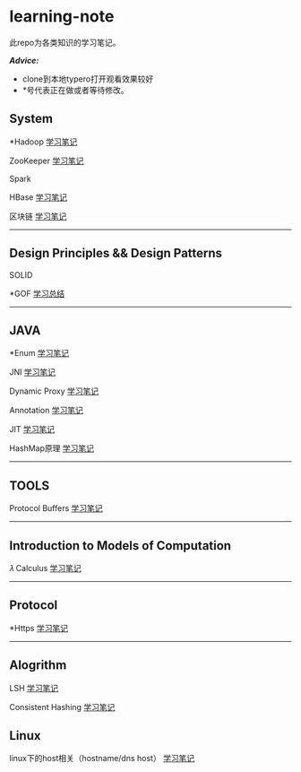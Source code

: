 # learning-note
此repo为各类知识的学习笔记。

***Advice:***

* clone到本地typero打开观看效果较好
* *号代表正在做或者等待修改。

## System

*Hadoop [学习笔记](doc/hadoop-learning-roadmap.md)

ZooKeeper [学习笔记](doc/zookeeper.md)

Spark

HBase [学习笔记](./doc/hbase.md)

区块链 [学习笔记](./doc/blockchain.md)

 

---

## Design Principles && Design Patterns

SOLID

*GOF [学习总结](doc/design-pattern-gof.md)



---

## JAVA 

*Enum [学习笔记](doc/java-enum.md)

JNI [学习笔记](doc/java-jni.md)

Dynamic Proxy [学习笔记](doc/java-daynamic-proxy.md)

Annotation [学习笔记](doc/java-annotation.md)

JIT [学习笔记](./doc/java-jit.md)

HashMap原理 [学习笔记](doc/java-hashmap.md)



---

## TOOLS

Protocol Buffers [学习笔记](doc/tool-protocol-buffer.md)



---

## Introduction to Models of Computation

𝜆 Calculus [学习笔记](doc/lambda-calculus.md)



---

## Protocol

*Https [学习笔记](doc/https.md)

---



## Alogrithm

LSH [学习笔记](./doc/algorithm-lsh.md)

Consistent Hashing [学习笔记](./doc/algorithm-ch.md)



## Linux

linux下的host相关（hostname/dns host） [学习笔记](./doc/linux-hostname.md)